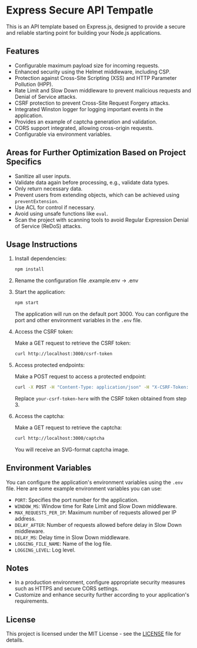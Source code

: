 # Express Secure API Tempatle

This is an API template based on Express.js, designed to provide a secure and reliable starting point for building your Node.js applications.

## Features

- Configurable maximum payload size for incoming requests.
- Enhanced security using the Helmet middleware, including CSP.
- Protection against Cross-Site Scripting (XSS) and HTTP Parameter Pollution (HPP).
- Rate Limit and Slow Down middleware to prevent malicious requests and Denial of Service attacks.
- CSRF protection to prevent Cross-Site Request Forgery attacks.
- Integrated Winston logger for logging important events in the application.
- Provides an example of captcha generation and validation.
- CORS support integrated, allowing cross-origin requests.
- Configurable via environment variables.

## Areas for Further Optimization Based on Project Specifics

- Sanitize all user inputs.
- Validate data again before processing, e.g., validate data types.
- Only return necessary data.
- Prevent users from extending objects, which can be achieved using `preventExtension`.
- Use ACL for control if necessary.
- Avoid using unsafe functions like `eval`.
- Scan the project with scanning tools to avoid Regular Expression Denial of Service (ReDoS) attacks.

## Usage Instructions

1. Install dependencies:

   ```bash
   npm install
   ```

2. Rename the configuration file
   .example.env -> .env

3. Start the application:

   ```bash
   npm start
   ```

   The application will run on the default port 3000. You can configure the port and other environment variables in the `.env` file.

4. Access the CSRF token:

   Make a GET request to retrieve the CSRF token:

   ```bash
   curl http://localhost:3000/csrf-token
   ```

5. Access protected endpoints:

   Make a POST request to access a protected endpoint:

   ```bash
   curl -X POST -H "Content-Type: application/json" -H "X-CSRF-Token: your-csrf-token-here" -d '{"data": "example"}' http://localhost:3000/protected_endpoint
   ```

   Replace `your-csrf-token-here` with the CSRF token obtained from step 3.

6. Access the captcha:

   Make a GET request to retrieve the captcha:

   ```bash
   curl http://localhost:3000/captcha
   ```

   You will receive an SVG-format captcha image.

## Environment Variables

You can configure the application's environment variables using the `.env` file. Here are some example environment variables you can use:

- `PORT`: Specifies the port number for the application.
- `WINDOW_MS`: Window time for Rate Limit and Slow Down middleware.
- `MAX_REQUESTS_PER_IP`: Maximum number of requests allowed per IP address.
- `DELAY_AFTER`: Number of requests allowed before delay in Slow Down middleware.
- `DELAY_MS`: Delay time in Slow Down middleware.
- `LOGGING_FILE_NAME`: Name of the log file.
- `LOGGING_LEVEL`: Log level.

## Notes

- In a production environment, configure appropriate security measures such as HTTPS and secure CORS settings.
- Customize and enhance security further according to your application's requirements.

## License

This project is licensed under the MIT License - see the [LICENSE](https://opensource.org/licenses/MIT) file for details.
